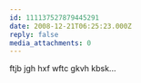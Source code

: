 ```yaml
---
id: 111137527879445291
date: 2008-12-21T06:25:23.000Z
reply: false
media_attachments: 0
---
```


ftjb jgh hxf wftc gkvh kbsk...

